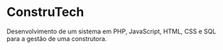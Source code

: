 # ConstruTech
 Desenvolvimento de um sistema em PHP, JavaScript, HTML, CSS e SQL para a gestão de uma construtora.
